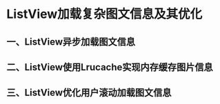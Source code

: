 # ListView加载复杂图文信息及其优化

## 一、ListView异步加载图文信息

## 二、ListView使用Lrucache实现内存缓存图片信息

## 三、ListView优化用户滚动加载图文信息